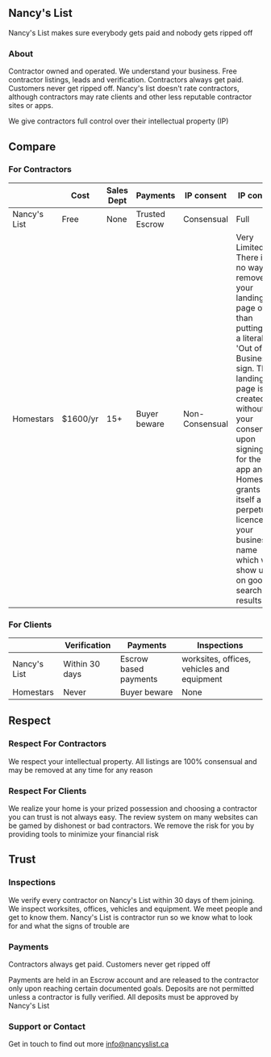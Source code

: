 ## Nancy's List

Nancy's List makes sure everybody gets paid and nobody gets ripped off

### About

Contractor owned and operated. We understand your business. Free contractor listings, leads and verification. Contractors always get paid. Customers never get ripped off. Nancy's list doesn't rate contractors, although contractors may rate clients and other less reputable contractor sites or apps.

We give contractors full control over their intellectual property (IP)

## Compare

### For Contractors
|               | Cost      | Sales Dept | Payments       | IP consent      | IP control |
|---------------|---------- |----------- |----------------| --------------- | ----------- |
| Nancy's List  |  Free     | None       | Trusted Escrow | Consensual     | Full        |
| Homestars     |  $1600/yr | 15+        | Buyer beware   | Non-Consensual | Very Limited. There is no way to remove your landing page other than putting up a literal 'Out of Business' sign. The landing page is created without your consent upon signing up for the app and Homestars grants itself a perpetual licence to your business name which will show up on google search results |

### For Clients
|               | Verification  | Payments              | Inspections |
|---------------|---------------|-----------------------|-------------|
| Nancy's List  | Within 30 days| Escrow based payments | worksites, offices, vehicles and equipment |
| Homestars     | Never         | Buyer beware          | None       |


## Respect

### Respect For Contractors

We respect your intellectual property. All listings are 100% consensual and may be removed at any time for any reason

### Respect For Clients

We realize your home is your prized possession and choosing a contractor you can trust is not always easy. The review system on many websites can be gamed by dishonest or bad contractors. We remove the risk for you by providing tools to minimize your financial risk

## Trust

### Inspections

We verify every contractor on Nancy's List within 30 days of them joining. We inspect worksites, offices, vehicles and equipment. We meet people and get to know them. Nancy's List is contractor run so we know what to look for and what the signs of trouble are

### Payments

Contractors always get paid. Customers never get ripped off

Payments are held in an Escrow account and are released to the contractor only upon reaching certain documented goals. Deposits are not permitted unless a contractor is fully verified. All deposits must be approved by Nancy's List

### Support or Contact
Get in touch to find out more [info@nancyslist.ca](mailto:info@nancyslist.ca?subject=[Tell%20Me%20More])

